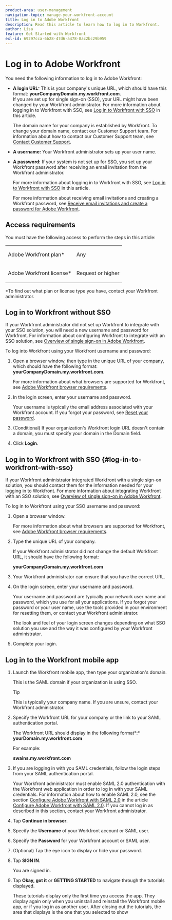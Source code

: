 ```yaml
---
product-area: user-management
navigation-topic: manage-your-workfront-account
title: Log in to Adobe Workfront
description: Read this article to learn how to log in to Workfront.
author: Lisa
feature: Get Started with Workfront
exl-id: 69297cca-6b28-47d6-a478-8ac2bc29b959
---
```

# Log in to Adobe Workfront

You need the following information to log in to Adobe Workfront:

* **A login URL:** This is your company's unique URL, which should have this format: **yourCompanyDomain.my.workfront.com**.  
  If you are set up for single sign-on (SSO), your URL might have been changed by your Workfront administrator. For more information about logging in to Workfront with SSO, see [Log in to Workfront with SSO](#log-in-to-workfront-with-sso) in this article.

  The domain name for your company is established by Workfront. To change your domain name, contact our Customer Support team. For information about how to contact our Customer Support team, see [Contact Customer Support](../../../workfront-basics/tips-tricks-and-troubleshooting/contact-customer-support.md).

* **A username:** Your Workfront administrator sets up your user name.
* **A password:** If your system is not set up for SSO, you set up your Workfront password after receiving an email invitation from the Workfront administrator.

  For more information about logging in to Workfront with SSO, see [Log in to Workfront with SSO](#log-in-to-workfront-with-sso) in this article.

  For more information about receiving email invitations and creating a Workfront password, see [Receive email invitations and create a password for Adobe Workfront](../../../workfront-basics/manage-your-account-and-profile/managing-your-workfront-account/receive-email-invitations.md).

## Access requirements

You must have the following access to perform the steps in this article:

<table style="table-layout:auto"> 
 <col> 
 </col> 
 <col> 
 </col> 
 <tbody> 
  <tr> 
   <td role="rowheader">Adobe Workfront plan*</td> 
   <td> <p>Any</p> </td> 
  </tr> 
  <tr> 
   <td role="rowheader">Adobe Workfront license*</td> 
   <td> <p>Request or higher</p> </td> 
  </tr> 
 </tbody> 
</table>

&#42;To find out what plan or license type you have, contact your Workfront administrator.

## Log in to Workfront without SSO

If your Workfront administrator did not set up Workfront to integrate with your SSO solution, you will need a new username and password for Workfront. For information about configuring Workfront to integrate with an SSO solution, see [Overview of single sign-on in Adobe Workfront](../../../administration-and-setup/add-users/single-sign-on/sso-in-workfront.md).

To log into Workfront using your Workfront username and password:

1. Open a browser window, then type in the unique URL of your company, which should have the following format: **yourCompanyDomain.my.workfront.com**.

   For more information about what browsers are supported for Workfront, see [Adobe Workfront browser requirements](../../../workfront-basics/workfront-browser-requirements.md).

1. In the login screen, enter your username and password.

   Your username is typically the email address associated with your Workfront account. If you forgot your password, see [Reset your password](../../../workfront-basics/manage-your-account-and-profile/managing-your-workfront-account/reset-your-password.md).

1. (Conditional) If your organization's Workfront login URL&nbsp;doesn't contain a domain, you must specify your domain in the Domain field.
1. Click **Login**.

## Log in to Workfront with SSO {#log-in-to-workfront-with-sso}

If your Workfront administrator integrated Workfront with a single sign-on solution, you should contact them for the information needed for your logging in to Workfront. For more information about integrating Workfront with an SSO solution, see [Overview of single sign-on in Adobe Workfront](../../../administration-and-setup/add-users/single-sign-on/sso-in-workfront.md).

To log in to Workfront using your SSO&nbsp;username and password:

1. Open a browser window.

   For more information about what browsers are supported for Workfront, see [Adobe Workfront browser requirements](../../../workfront-basics/workfront-browser-requirements.md).

1. Type the unique URL of your company.

   If your Workfront administrator did not change the default Workfront URL, it should have the following format:

   **yourCompanyDomain.my.workfront.com** 

1. Your Workfront administrator can ensure that you have the correct URL.
1. On the login screen, enter your username and password.

   Your username and password are typically&nbsp;your network user name and password, which you use for all your applications. If you forgot your password or your user name, use the tools provided in your environment for resetting them, or contact your Workfront administrator.

   The look and feel of your login screen changes depending on what SSO solution you use and the way it was configured by your Workfront administrator.&nbsp;

1. Complete your login.

## Log in to the Workfront mobile app

1. Launch the Workfront mobile app, then type your organization's domain.

   This is the SAML domain if your organization is using SSO.

   >[!TIP]
   >
   >This is typically your company name. If you are unsure, contact your Workfront administrator.

1. Specify the Workfront URL for your company or the link to your SAML authentication portal.

   The Workfront URL should display in the following format*:* 
   **yourDomain.my.workfront.com**

   For example:

   **swains.my.workfront.com** 

1. If you are logging in with you SAML credentials, follow the login steps from your SAML authentication portal.

   Your Workfront administrator must enable SAML 2.0 authentication with the Workfront web application in order to log in with your SAML credentials. For information about how to enable SAML 2.0, see the section [Configure Adobe Workfront with SAML 2.0](../../../administration-and-setup/add-users/single-sign-on/configure-workfront-saml-2.md#saml-with-workfront-web-app) in the article [Configure Adobe Workfront with SAML 2.0](../../../administration-and-setup/add-users/single-sign-on/configure-workfront-saml-2.md). If you cannot log in as described in this section, contact your Workfront administrator.

1. Tap **Continue in browser**.
1. Specify the **Username** of your Workfront account or SAML user.
1. Specify the **Password** for your Workfront account or SAML user.
1. (Optional) Tap the eye icon to display or hide your password.
1. Tap **SIGN IN**.

   You are signed in.

1. Tap **Okay, got it** or **GETTING STARTED** to navigate through the tutorials displayed.

   These tutorials display only the first time you access the app. They display again only when you uninstall and reinstall the Workfront mobile app, or if you log in as another user. After closing out the tutorials, the area that displays is the one that you selected to show
